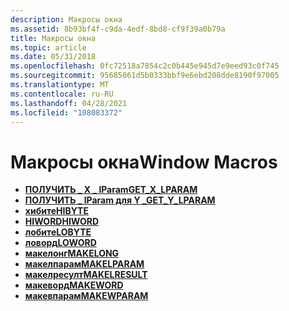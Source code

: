 ```yaml
---
description: Макросы окна
ms.assetid: 8b93bf4f-c9da-4edf-8bd8-cf9f39a0b79a
title: Макросы окна
ms.topic: article
ms.date: 05/31/2018
ms.openlocfilehash: 0fc72518a7854c2c0b445e945d7e9eed93c0f745
ms.sourcegitcommit: 95685061d5b0333bbf9e6ebd208dde8190f97005
ms.translationtype: MT
ms.contentlocale: ru-RU
ms.lasthandoff: 04/28/2021
ms.locfileid: "108083372"
---
```

# <a name="window-macros"></a><span data-ttu-id="a9089-103">Макросы окна</span><span class="sxs-lookup"><span data-stu-id="a9089-103">Window Macros</span></span>

-   [<span data-ttu-id="a9089-104">**ПОЛУЧИТЬ \_ X \_ lParam**</span><span class="sxs-lookup"><span data-stu-id="a9089-104">**GET\_X\_LPARAM**</span></span>](/windows/win32/api/windowsx/nf-windowsx-get_x_lparam)
-   [<span data-ttu-id="a9089-105">**ПОЛУЧИТЬ \_ lParam для Y \_**</span><span class="sxs-lookup"><span data-stu-id="a9089-105">**GET\_Y\_LPARAM**</span></span>](/windows/win32/api/windowsx/nf-windowsx-get_y_lparam)
-   <span data-ttu-id="a9089-106">[**хибите**](/previous-versions/windows/desktop/legacy/ms632656(v=vs.85))</span><span class="sxs-lookup"><span data-stu-id="a9089-106">[**HIBYTE**](/previous-versions/windows/desktop/legacy/ms632656(v=vs.85))</span></span>
-   <span data-ttu-id="a9089-107">[**HIWORD**](/previous-versions/windows/desktop/legacy/ms632657(v=vs.85))</span><span class="sxs-lookup"><span data-stu-id="a9089-107">[**HIWORD**](/previous-versions/windows/desktop/legacy/ms632657(v=vs.85))</span></span>
-   <span data-ttu-id="a9089-108">[**лобите**](/previous-versions/windows/desktop/legacy/ms632658(v=vs.85))</span><span class="sxs-lookup"><span data-stu-id="a9089-108">[**LOBYTE**](/previous-versions/windows/desktop/legacy/ms632658(v=vs.85))</span></span>
-   <span data-ttu-id="a9089-109">[**ловорд**](/previous-versions/windows/desktop/legacy/ms632659(v=vs.85))</span><span class="sxs-lookup"><span data-stu-id="a9089-109">[**LOWORD**](/previous-versions/windows/desktop/legacy/ms632659(v=vs.85))</span></span>
-   <span data-ttu-id="a9089-110">[**макелонг**](/previous-versions/windows/desktop/legacy/ms632660(v=vs.85))</span><span class="sxs-lookup"><span data-stu-id="a9089-110">[**MAKELONG**](/previous-versions/windows/desktop/legacy/ms632660(v=vs.85))</span></span>
-   [<span data-ttu-id="a9089-111">**макелпарам**</span><span class="sxs-lookup"><span data-stu-id="a9089-111">**MAKELPARAM**</span></span>](/windows/win32/api/winuser/nf-winuser-makelparam)
-   [<span data-ttu-id="a9089-112">**макелресулт**</span><span class="sxs-lookup"><span data-stu-id="a9089-112">**MAKELRESULT**</span></span>](/windows/win32/api/winuser/nf-winuser-makelresult)
-   <span data-ttu-id="a9089-113">[**макеворд**](/previous-versions/windows/desktop/legacy/ms632663(v=vs.85))</span><span class="sxs-lookup"><span data-stu-id="a9089-113">[**MAKEWORD**](/previous-versions/windows/desktop/legacy/ms632663(v=vs.85))</span></span>
-   [<span data-ttu-id="a9089-114">**макевпарам**</span><span class="sxs-lookup"><span data-stu-id="a9089-114">**MAKEWPARAM**</span></span>](/windows/win32/api/winuser/nf-winuser-makewparam)

 

 
